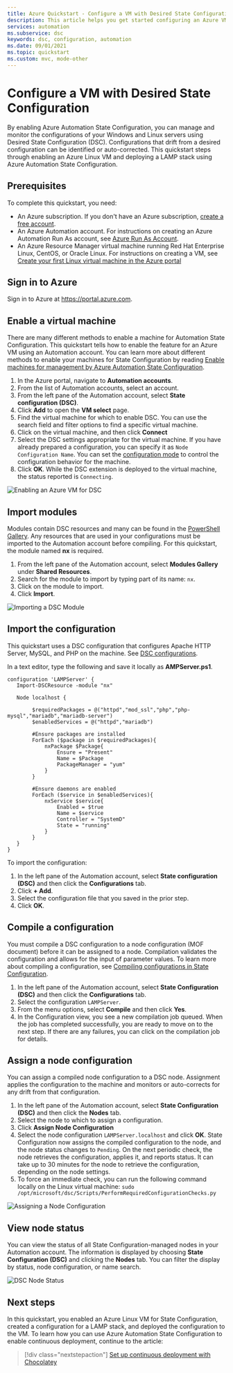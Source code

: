 ```yaml
---
title: Azure Quickstart - Configure a VM with Desired State Configuration
description: This article helps you get started configuring an Azure VM with Desired State Configuration.
services: automation
ms.subservice: dsc
keywords: dsc, configuration, automation
ms.date: 09/01/2021
ms.topic: quickstart
ms.custom: mvc, mode-other
---
```


# Configure a VM with Desired State Configuration

By enabling Azure Automation State Configuration, you can manage and monitor the configurations of your Windows and Linux servers using Desired State Configuration (DSC). Configurations that drift from a desired configuration can be identified or auto-corrected. This quickstart steps through enabling an Azure Linux VM and deploying a LAMP stack using Azure Automation State Configuration.

## Prerequisites

To complete this quickstart, you need:

* An Azure subscription. If you don't have an Azure subscription, [create a free account](https://azure.microsoft.com/free/).
* An Azure Automation account. For instructions on creating an Azure Automation Run As account, see [Azure Run As Account](../manage-runas-account.md).
* An Azure Resource Manager virtual machine running Red Hat Enterprise Linux, CentOS, or Oracle Linux. For instructions on creating a VM, see [Create your first Linux virtual machine in the Azure portal](../../virtual-machines/linux/quick-create-portal.md)

## Sign in to Azure
Sign in to Azure at https://portal.azure.com.

## Enable a virtual machine

There are many different methods to enable a machine for Automation State Configuration. This quickstart tells how to enable the feature for an Azure VM using an Automation account. You can learn more about different methods to enable your machines for State Configuration by reading [Enable machines for management by Azure Automation State Configuration](../automation-dsc-onboarding.md).

1. In the Azure portal, navigate to **Automation accounts**.
1. From the list of Automation accounts, select an account.
1. From the left pane of the Automation account, select **State configuration (DSC)**.
2. Click **Add** to open the **VM select** page.
3. Find the virtual machine for which to enable DSC. You can use the search field and filter options to find a specific virtual machine.
4. Click on the virtual machine, and then click **Connect**
5. Select the DSC settings appropriate for the virtual machine. If you have already prepared a configuration, you can specify it as `Node Configuration Name`. You can set the [configuration mode](/powershell/dsc/managing-nodes/metaConfig) to control the configuration behavior for the machine.
6. Click **OK**. While the DSC extension is deployed to the virtual machine, the status reported is `Connecting`.

![Enabling an Azure VM for DSC](./media/dsc-configuration/dsc-onboard-azure-vm.png)

## Import modules

Modules contain DSC resources and many can be found in the [PowerShell Gallery](https://www.powershellgallery.com). Any resources that are used in your configurations must be imported to the Automation account before compiling. For this quickstart, the module named **nx** is required.

1. From the left pane of the Automation account, select **Modules Gallery** under **Shared Resources**.
1. Search for the module to import by typing part of its name: `nx`.
1. Click on the module to import.
1. Click **Import**.

![Importing a DSC Module](./media/dsc-configuration/dsc-import-module-nx.png)

## Import the configuration

This quickstart uses a DSC configuration that configures Apache HTTP Server, MySQL, and PHP on the machine. See [DSC configurations](/powershell/dsc/configurations/configurations).

In a text editor, type the following and save it locally as **AMPServer.ps1**.

```powershell-interactive
configuration 'LAMPServer' {
   Import-DSCResource -module "nx"

   Node localhost {

        $requiredPackages = @("httpd","mod_ssl","php","php-mysql","mariadb","mariadb-server")
        $enabledServices = @("httpd","mariadb")

        #Ensure packages are installed
        ForEach ($package in $requiredPackages){
            nxPackage $Package{
                Ensure = "Present"
                Name = $Package
                PackageManager = "yum"
            }
        }

        #Ensure daemons are enabled
        ForEach ($service in $enabledServices){
            nxService $service{
                Enabled = $true
                Name = $service
                Controller = "SystemD"
                State = "running"
            }
        }
   }
}
```

To import the configuration:

1. In the left pane of the Automation account, select **State configuration (DSC)** and then click the **Configurations** tab.
2. Click **+ Add**.
3. Select the configuration file that you saved in the prior step.
4. Click **OK**.

## Compile a configuration

You must compile a DSC configuration to a node configuration (MOF document) before it can be assigned to a node. Compilation validates the configuration and allows for the input of parameter values. To learn more about compiling a configuration, see [Compiling configurations in State Configuration](../automation-dsc-compile.md).

1. In the left pane of the Automation account, select **State Configuration (DSC)** and then click the **Configurations** tab.
1. Select the configuration `LAMPServer`.
1. From the menu options, select **Compile** and then click **Yes**.
1. In the Configuration view, you see a new compilation job queued. When the job has completed successfully, you are ready to move on to the next step. If there are any failures, you can click on the compilation job for details.

## Assign a node configuration

You can assign a compiled node configuration to a DSC node. Assignment applies the configuration to the machine and monitors or auto-corrects for any drift from that configuration.

1. In the left pane of the Automation account, select **State Configuration (DSC)** and then click the **Nodes** tab.
1. Select the node to which to assign a configuration.
1. Click **Assign Node Configuration**
1. Select the node configuration `LAMPServer.localhost` and click **OK**. State Configuration now assigns the compiled configuration to the node, and the node status changes to `Pending`. On the next periodic check, the node retrieves the configuration, applies it, and reports status. It can take up to 30 minutes for the node to retrieve the configuration, depending on the node settings.
1. To force an immediate check, you can run the following command locally on the Linux virtual machine:
   `sudo /opt/microsoft/dsc/Scripts/PerformRequiredConfigurationChecks.py`

![Assigning a Node Configuration](./media/dsc-configuration/dsc-assign-node-configuration.png)

## View node status

You can view the status of all State Configuration-managed nodes in your Automation account. The information is displayed by choosing **State Configuration (DSC)** and clicking the **Nodes** tab. You can filter the display by status, node configuration, or name search.

![DSC Node Status](./media/dsc-configuration/dsc-node-status.png)

## Next steps

In this quickstart, you enabled an Azure Linux VM for State Configuration, created a configuration for a LAMP stack, and deployed the configuration to the VM. To learn how you can use Azure Automation State Configuration to enable continuous deployment, continue to the article:

> [!div class="nextstepaction"]
> [Set up continuous deployment with Chocolatey](../automation-dsc-cd-chocolatey.md)
